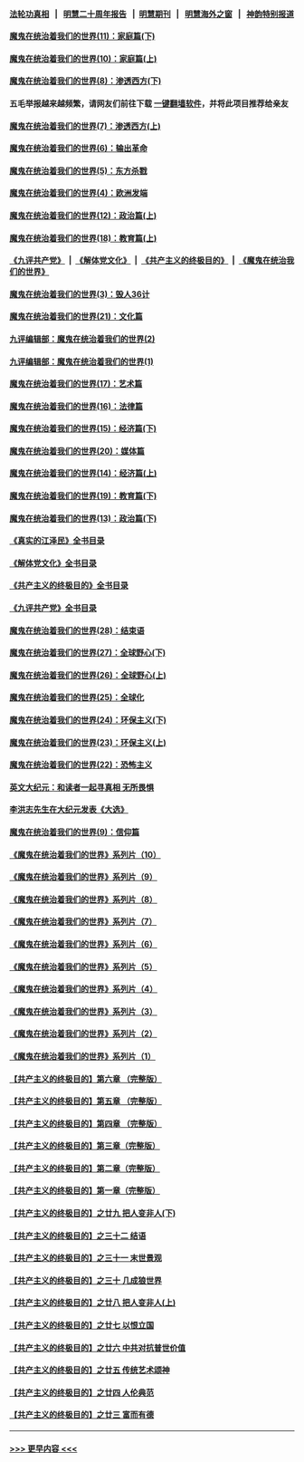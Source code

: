 #### [法轮功真相](https://github.com/gfw-breaker/truth/blob/master/README.md?t=0) &nbsp;&nbsp;|&nbsp;&nbsp; [明慧二十周年报告](https://github.com/gfw-breaker/mh-reports/blob/master/README.md?t=0) &nbsp;&nbsp;|&nbsp;&nbsp;[明慧期刊](https://github.com/gfw-breaker/mh-qikan) &nbsp;&nbsp;|&nbsp;&nbsp; [明慧海外之窗](https://github.com/gfw-breaker/mh-news/blob/master/README.md?t=0) &nbsp;&nbsp;|&nbsp;&nbsp; [神韵特别报道](https://github.com/gfw-breaker/mh-news/blob/master/shenyun.md?t=0)
#### [魔鬼在统治着我们的世界(11)：家庭篇(下)](../pages/nsc422/n10440961.md?t=12170901) 
#### [魔鬼在统治着我们的世界(10)：家庭篇(上)](../pages/nsc422/n10435448.md?t=12170901) 
#### [魔鬼在统治着我们的世界(8)：渗透西方(下)](../pages/nsc422/n10429603.md?t=12170901) 
#### 五毛举报越来越频繁，请网友们前往下载 [一键翻墙软件](https://github.com/gfw-breaker/ssr-accounts)，并将此项目推荐给亲友
#### [魔鬼在统治着我们的世界(7)：渗透西方(上)](../pages/nsc422/n10426013.md?t=12170901) 
#### [魔鬼在统治着我们的世界(6)：输出革命](../pages/nsc422/n10421536.md?t=12170901) 
#### [魔鬼在统治着我们的世界(5)：东方杀戮](../pages/nsc422/n10417707.md?t=12170901) 
#### [魔鬼在统治着我们的世界(4)：欧洲发端](../pages/nsc422/n10414890.md?t=12170901) 
#### [魔鬼在统治着我们的世界(12)：政治篇(上)](../pages/nsc422/n10444576.md?t=12170901) 
#### [魔鬼在统治着我们的世界(18)：教育篇(上)](../pages/nsc422/n10526970.md?t=12170901) 
#### [《九评共产党》](https://github.com/begood0513/9ping.md/blob/master/README.md) &nbsp;|&nbsp; [《解体党文化》](../../../../jtdwh.md/blob/master/README.md)  &nbsp;|&nbsp; [《共产主义的终极目的》](../../../../gczydzjmd.md/blob/master/README.md) &nbsp;|&nbsp; [《魔鬼在统治我们的世界》](../../../../mgztzwmdsj.md/blob/master/README.md) 
#### [魔鬼在统治着我们的世界(3)：毁人36计](../pages/nsc422/n10411583.md?t=12170901) 
#### [魔鬼在统治着我们的世界(21)：文化篇](../pages/nsc422/n10597706.md?t=12170901) 
#### [九评编辑部：魔鬼在统治着我们的世界(2)](../pages/nsc422/n10410036.md?t=12170901) 
#### [九评编辑部：魔鬼在统治着我们的世界(1)](../pages/nsc422/n10406825.md?t=12170901) 
#### [魔鬼在统治着我们的世界(17)：艺术篇](../pages/nsc422/n10499093.md?t=12170901) 
#### [魔鬼在统治着我们的世界(16)：法律篇](../pages/nsc422/n10485969.md?t=12170901) 
#### [魔鬼在统治着我们的世界(15)：经济篇(下)](../pages/nsc422/n10469975.md?t=12170901) 
#### [魔鬼在统治着我们的世界(20)：媒体篇](../pages/nsc422/n10586579.md?t=12170901) 
#### [魔鬼在统治着我们的世界(14)：经济篇(上)](../pages/nsc422/n10457370.md?t=12170901) 
#### [魔鬼在统治着我们的世界(19)：教育篇(下)](../pages/nsc422/n10564808.md?t=12170901) 
#### [魔鬼在统治着我们的世界(13)：政治篇(下)](../pages/nsc422/n10448270.md?t=12170901) 
#### [《真实的江泽民》全书目录](../pages/nsc422/n13721399.md?t=12170901) 
#### [《解体党文化》全书目录](../pages/nsc422/n13721157.md?t=12170901) 
#### [《共产主义的终极目的》全书目录](../pages/nsc422/n13721048.md?t=12170901) 
#### [《九评共产党》全书目录](../pages/nsc422/n13708085.md?t=12170901) 
#### [魔鬼在统治着我们的世界(28)：结束语](../pages/nsc422/n10936246.md?t=12170901) 
#### [魔鬼在统治着我们的世界(27)：全球野心(下)](../pages/nsc422/n10928319.md?t=12170901) 
#### [魔鬼在统治着我们的世界(26)：全球野心(上)](../pages/nsc422/n10900318.md?t=12170901) 
#### [魔鬼在统治着我们的世界(25)：全球化](../pages/nsc422/n10788205.md?t=12170901) 
#### [魔鬼在统治着我们的世界(24)：环保主义(下)](../pages/nsc422/n10695307.md?t=12170901) 
#### [魔鬼在统治着我们的世界(23)：环保主义(上)](../pages/nsc422/n10688613.md?t=12170901) 
#### [魔鬼在统治着我们的世界(22)：恐怖主义](../pages/nsc422/n10614727.md?t=12170901) 
#### [英文大纪元：和读者一起寻真相 无所畏惧](../pages/nsc422/n12542027.md?t=12170901) 
#### [李洪志先生在大纪元发表《大选》](../pages/nsc422/n12534746.md?t=12170901) 
#### [魔鬼在统治着我们的世界(9)：信仰篇](../pages/nsc422/n10432159.md?t=12170901) 
#### [《魔鬼在统治着我们的世界》系列片（10）](../pages/nsc422/n12292670.md?t=12170901) 
#### [《魔鬼在统治着我们的世界》系列片（9）](../pages/nsc422/n12290859.md?t=12170901) 
#### [《魔鬼在统治着我们的世界》系列片（8）](../pages/nsc422/n12287445.md?t=12170901) 
#### [《魔鬼在统治着我们的世界》系列片（7）](../pages/nsc422/n12283425.md?t=12170901) 
#### [《魔鬼在统治着我们的世界》系列片（6）](../pages/nsc422/n12282314.md?t=12170901) 
#### [《魔鬼在统治着我们的世界》系列片（5）](../pages/nsc422/n12281419.md?t=12170901) 
#### [《魔鬼在统治着我们的世界》系列片（4）](../pages/nsc422/n12274024.md?t=12170901) 
#### [《魔鬼在统治着我们的世界》系列片（3）](../pages/nsc422/n12271322.md?t=12170901) 
#### [《魔鬼在统治着我们的世界》系列片（2）](../pages/nsc422/n12269049.md?t=12170901) 
#### [《魔鬼在统治着我们的世界》系列片（1）](../pages/nsc422/n12267575.md?t=12170901) 
#### [【共产主义的终极目的】第六章 （完整版）](../pages/nsc422/n11428913.md?t=12170901) 
#### [【共产主义的终极目的】第五章 （完整版）](../pages/nsc422/n11428912.md?t=12170901) 
#### [【共产主义的终极目的】第四章 （完整版）](../pages/nsc422/n11428907.md?t=12170901) 
#### [【共产主义的终极目的】第三章（完整版）](../pages/nsc422/n11428848.md?t=12170901) 
#### [【共产主义的终极目的】第二章（完整版）](../pages/nsc422/n11428831.md?t=12170901) 
#### [【共产主义的终极目的】第一章（完整版）](../pages/nsc422/n11417651.md?t=12170901) 
#### [【共产主义的终极目的】之廿九 把人变非人(下)](../pages/nsc422/n11344140.md?t=12170901) 
#### [【共产主义的终极目的】之三十二 结语](../pages/nsc422/n11360535.md?t=12170901) 
#### [【共产主义的终极目的】之三十一 末世景观](../pages/nsc422/n11351129.md?t=12170901) 
#### [【共产主义的终极目的】之三十 几成狼世界](../pages/nsc422/n11348280.md?t=12170901) 
#### [【共产主义的终极目的】之廿八 把人变非人(上)](../pages/nsc422/n11340492.md?t=12170901) 
#### [【共产主义的终极目的】之廿七 以恨立国](../pages/nsc422/n11336944.md?t=12170901) 
#### [【共产主义的终极目的】之廿六 中共对抗普世价值](../pages/nsc422/n11324785.md?t=12170901) 
#### [【共产主义的终极目的】之廿五 传统艺术颂神](../pages/nsc422/n11296396.md?t=12170901) 
#### [【共产主义的终极目的】之廿四 人伦典范](../pages/nsc422/n11296397.md?t=12170901) 
#### [【共产主义的终极目的】之廿三 富而有德](../pages/nsc422/n11283598.md?t=12170901) 

----
#### [ >>> 更早内容 <<< ](../indexes/nsc422-earlier.md)
